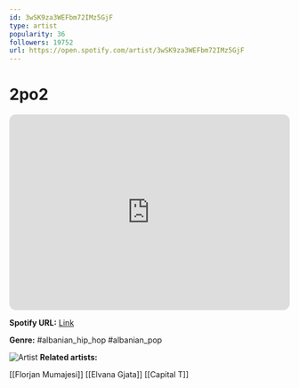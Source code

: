 ```yaml
---
id: 3wSK9za3WEFbm72IMz5GjF
type: artist
popularity: 36
followers: 19752
url: https://open.spotify.com/artist/3wSK9za3WEFbm72IMz5GjF
---
```

# 2po2

<iframe style="border-radius:12px" src="https://open.spotify.com/embed/artist/3wSK9za3WEFbm72IMz5GjF" width="100%" height="352" frameBorder="0" allowfullscreen="" allow="autoplay; clipboard-write; encrypted-media; fullscreen; picture-in-picture" loading="lazy"></iframe>

**Spotify URL:** [Link](https://open.spotify.com/artist/3wSK9za3WEFbm72IMz5GjF)

**Genre:**  #albanian_hip_hop #albanian_pop

![Artist](https://i.scdn.co/image/ab6761610000e5eb4dcc462f1effae07f8a1e93a)
**Related artists:**

[[Florjan Mumajesi]]
[[Elvana Gjata]]
[[Capital T]]
